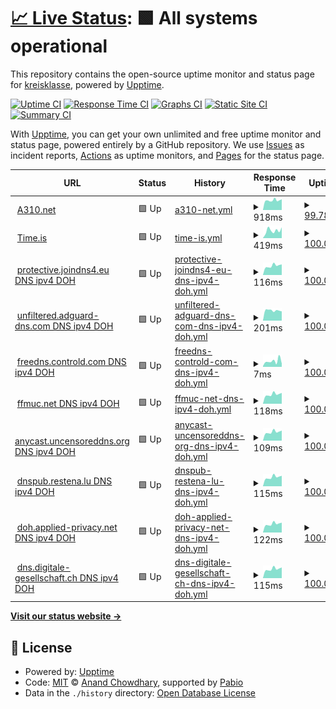 # [📈 Live Status](https://kreisklasse.github.io/upptime): <!--live status--> **🟩 All systems operational**

This repository contains the open-source uptime monitor and status page for [kreisklasse](https://kreisklasse.github.io/upptime), powered by [Upptime](https://github.com/upptime/upptime).

[![Uptime CI](https://github.com/kreisklasse/upptime/workflows/Uptime%20CI/badge.svg)](https://github.com/kreisklasse/upptime/actions?query=workflow%3A%22Uptime+CI%22)
[![Response Time CI](https://github.com/kreisklasse/upptime/workflows/Response%20Time%20CI/badge.svg)](https://github.com/kreisklasse/upptime/actions?query=workflow%3A%22Response+Time+CI%22)
[![Graphs CI](https://github.com/kreisklasse/upptime/workflows/Graphs%20CI/badge.svg)](https://github.com/kreisklasse/upptime/actions?query=workflow%3A%22Graphs+CI%22)
[![Static Site CI](https://github.com/kreisklasse/upptime/workflows/Static%20Site%20CI/badge.svg)](https://github.com/kreisklasse/upptime/actions?query=workflow%3A%22Static+Site+CI%22)
[![Summary CI](https://github.com/kreisklasse/upptime/workflows/Summary%20CI/badge.svg)](https://github.com/kreisklasse/upptime/actions?query=workflow%3A%22Summary+CI%22)

With [Upptime](https://upptime.js.org), you can get your own unlimited and free uptime monitor and status page, powered entirely by a GitHub repository. We use [Issues](https://github.com/kreisklasse/upptime/issues) as incident reports, [Actions](https://github.com/kreisklasse/upptime/actions) as uptime monitors, and [Pages](https://kreisklasse.github.io/upptime) for the status page.

<!--start: status pages-->
<!-- This summary is generated by Upptime (https://github.com/upptime/upptime) -->
<!-- Do not edit this manually, your changes will be overwritten -->
<!-- prettier-ignore -->
| URL | Status | History | Response Time | Uptime |
| --- | ------ | ------- | ------------- | ------ |
| <img alt="" src="https://icons.duckduckgo.com/ip3/a310.net.ico" height="13"> [A310.net](https://a310.net/) | 🟩 Up | [a310-net.yml](https://github.com/kreisklasse/upptime/commits/HEAD/history/a310-net.yml) | <details><summary><img alt="Response time graph" src="./graphs/a310-net/response-time-week.png" height="20"> 918ms</summary><br><a href="https://kreisklasse.github.io/upptime/history/a310-net"><img alt="Response time 1067" src="https://img.shields.io/endpoint?url=https%3A%2F%2Fraw.githubusercontent.com%2Fkreisklasse%2Fupptime%2FHEAD%2Fapi%2Fa310-net%2Fresponse-time.json"></a><br><a href="https://kreisklasse.github.io/upptime/history/a310-net"><img alt="24-hour response time 1011" src="https://img.shields.io/endpoint?url=https%3A%2F%2Fraw.githubusercontent.com%2Fkreisklasse%2Fupptime%2FHEAD%2Fapi%2Fa310-net%2Fresponse-time-day.json"></a><br><a href="https://kreisklasse.github.io/upptime/history/a310-net"><img alt="7-day response time 918" src="https://img.shields.io/endpoint?url=https%3A%2F%2Fraw.githubusercontent.com%2Fkreisklasse%2Fupptime%2FHEAD%2Fapi%2Fa310-net%2Fresponse-time-week.json"></a><br><a href="https://kreisklasse.github.io/upptime/history/a310-net"><img alt="30-day response time 963" src="https://img.shields.io/endpoint?url=https%3A%2F%2Fraw.githubusercontent.com%2Fkreisklasse%2Fupptime%2FHEAD%2Fapi%2Fa310-net%2Fresponse-time-month.json"></a><br><a href="https://kreisklasse.github.io/upptime/history/a310-net"><img alt="1-year response time 1067" src="https://img.shields.io/endpoint?url=https%3A%2F%2Fraw.githubusercontent.com%2Fkreisklasse%2Fupptime%2FHEAD%2Fapi%2Fa310-net%2Fresponse-time-year.json"></a></details> | <details><summary><a href="https://kreisklasse.github.io/upptime/history/a310-net">99.78%</a></summary><a href="https://kreisklasse.github.io/upptime/history/a310-net"><img alt="All-time uptime 99.97%" src="https://img.shields.io/endpoint?url=https%3A%2F%2Fraw.githubusercontent.com%2Fkreisklasse%2Fupptime%2FHEAD%2Fapi%2Fa310-net%2Fuptime.json"></a><br><a href="https://kreisklasse.github.io/upptime/history/a310-net"><img alt="24-hour uptime 100.00%" src="https://img.shields.io/endpoint?url=https%3A%2F%2Fraw.githubusercontent.com%2Fkreisklasse%2Fupptime%2FHEAD%2Fapi%2Fa310-net%2Fuptime-day.json"></a><br><a href="https://kreisklasse.github.io/upptime/history/a310-net"><img alt="7-day uptime 99.78%" src="https://img.shields.io/endpoint?url=https%3A%2F%2Fraw.githubusercontent.com%2Fkreisklasse%2Fupptime%2FHEAD%2Fapi%2Fa310-net%2Fuptime-week.json"></a><br><a href="https://kreisklasse.github.io/upptime/history/a310-net"><img alt="30-day uptime 99.91%" src="https://img.shields.io/endpoint?url=https%3A%2F%2Fraw.githubusercontent.com%2Fkreisklasse%2Fupptime%2FHEAD%2Fapi%2Fa310-net%2Fuptime-month.json"></a><br><a href="https://kreisklasse.github.io/upptime/history/a310-net"><img alt="1-year uptime 99.97%" src="https://img.shields.io/endpoint?url=https%3A%2F%2Fraw.githubusercontent.com%2Fkreisklasse%2Fupptime%2FHEAD%2Fapi%2Fa310-net%2Fuptime-year.json"></a></details>
| <img alt="" src="https://icons.duckduckgo.com/ip3/time.is.ico" height="13"> [Time.is](https://time.is) | 🟩 Up | [time-is.yml](https://github.com/kreisklasse/upptime/commits/HEAD/history/time-is.yml) | <details><summary><img alt="Response time graph" src="./graphs/time-is/response-time-week.png" height="20"> 419ms</summary><br><a href="https://kreisklasse.github.io/upptime/history/time-is"><img alt="Response time 247" src="https://img.shields.io/endpoint?url=https%3A%2F%2Fraw.githubusercontent.com%2Fkreisklasse%2Fupptime%2FHEAD%2Fapi%2Ftime-is%2Fresponse-time.json"></a><br><a href="https://kreisklasse.github.io/upptime/history/time-is"><img alt="24-hour response time 593" src="https://img.shields.io/endpoint?url=https%3A%2F%2Fraw.githubusercontent.com%2Fkreisklasse%2Fupptime%2FHEAD%2Fapi%2Ftime-is%2Fresponse-time-day.json"></a><br><a href="https://kreisklasse.github.io/upptime/history/time-is"><img alt="7-day response time 419" src="https://img.shields.io/endpoint?url=https%3A%2F%2Fraw.githubusercontent.com%2Fkreisklasse%2Fupptime%2FHEAD%2Fapi%2Ftime-is%2Fresponse-time-week.json"></a><br><a href="https://kreisklasse.github.io/upptime/history/time-is"><img alt="30-day response time 284" src="https://img.shields.io/endpoint?url=https%3A%2F%2Fraw.githubusercontent.com%2Fkreisklasse%2Fupptime%2FHEAD%2Fapi%2Ftime-is%2Fresponse-time-month.json"></a><br><a href="https://kreisklasse.github.io/upptime/history/time-is"><img alt="1-year response time 247" src="https://img.shields.io/endpoint?url=https%3A%2F%2Fraw.githubusercontent.com%2Fkreisklasse%2Fupptime%2FHEAD%2Fapi%2Ftime-is%2Fresponse-time-year.json"></a></details> | <details><summary><a href="https://kreisklasse.github.io/upptime/history/time-is">100.00%</a></summary><a href="https://kreisklasse.github.io/upptime/history/time-is"><img alt="All-time uptime 100.00%" src="https://img.shields.io/endpoint?url=https%3A%2F%2Fraw.githubusercontent.com%2Fkreisklasse%2Fupptime%2FHEAD%2Fapi%2Ftime-is%2Fuptime.json"></a><br><a href="https://kreisklasse.github.io/upptime/history/time-is"><img alt="24-hour uptime 100.00%" src="https://img.shields.io/endpoint?url=https%3A%2F%2Fraw.githubusercontent.com%2Fkreisklasse%2Fupptime%2FHEAD%2Fapi%2Ftime-is%2Fuptime-day.json"></a><br><a href="https://kreisklasse.github.io/upptime/history/time-is"><img alt="7-day uptime 100.00%" src="https://img.shields.io/endpoint?url=https%3A%2F%2Fraw.githubusercontent.com%2Fkreisklasse%2Fupptime%2FHEAD%2Fapi%2Ftime-is%2Fuptime-week.json"></a><br><a href="https://kreisklasse.github.io/upptime/history/time-is"><img alt="30-day uptime 100.00%" src="https://img.shields.io/endpoint?url=https%3A%2F%2Fraw.githubusercontent.com%2Fkreisklasse%2Fupptime%2FHEAD%2Fapi%2Ftime-is%2Fuptime-month.json"></a><br><a href="https://kreisklasse.github.io/upptime/history/time-is"><img alt="1-year uptime 100.00%" src="https://img.shields.io/endpoint?url=https%3A%2F%2Fraw.githubusercontent.com%2Fkreisklasse%2Fupptime%2FHEAD%2Fapi%2Ftime-is%2Fuptime-year.json"></a></details>
| <img alt="" src="https://icons.duckduckgo.com/ip3/null.ico" height="13"> [protective.joindns4.eu DNS ipv4 DOH](protective.joindns4.eu) | 🟩 Up | [protective-joindns4-eu-dns-ipv4-doh.yml](https://github.com/kreisklasse/upptime/commits/HEAD/history/protective-joindns4-eu-dns-ipv4-doh.yml) | <details><summary><img alt="Response time graph" src="./graphs/protective-joindns4-eu-dns-ipv4-doh/response-time-week.png" height="20"> 116ms</summary><br><a href="https://kreisklasse.github.io/upptime/history/protective-joindns4-eu-dns-ipv4-doh"><img alt="Response time 122" src="https://img.shields.io/endpoint?url=https%3A%2F%2Fraw.githubusercontent.com%2Fkreisklasse%2Fupptime%2FHEAD%2Fapi%2Fprotective-joindns4-eu-dns-ipv4-doh%2Fresponse-time.json"></a><br><a href="https://kreisklasse.github.io/upptime/history/protective-joindns4-eu-dns-ipv4-doh"><img alt="24-hour response time 133" src="https://img.shields.io/endpoint?url=https%3A%2F%2Fraw.githubusercontent.com%2Fkreisklasse%2Fupptime%2FHEAD%2Fapi%2Fprotective-joindns4-eu-dns-ipv4-doh%2Fresponse-time-day.json"></a><br><a href="https://kreisklasse.github.io/upptime/history/protective-joindns4-eu-dns-ipv4-doh"><img alt="7-day response time 116" src="https://img.shields.io/endpoint?url=https%3A%2F%2Fraw.githubusercontent.com%2Fkreisklasse%2Fupptime%2FHEAD%2Fapi%2Fprotective-joindns4-eu-dns-ipv4-doh%2Fresponse-time-week.json"></a><br><a href="https://kreisklasse.github.io/upptime/history/protective-joindns4-eu-dns-ipv4-doh"><img alt="30-day response time 122" src="https://img.shields.io/endpoint?url=https%3A%2F%2Fraw.githubusercontent.com%2Fkreisklasse%2Fupptime%2FHEAD%2Fapi%2Fprotective-joindns4-eu-dns-ipv4-doh%2Fresponse-time-month.json"></a><br><a href="https://kreisklasse.github.io/upptime/history/protective-joindns4-eu-dns-ipv4-doh"><img alt="1-year response time 122" src="https://img.shields.io/endpoint?url=https%3A%2F%2Fraw.githubusercontent.com%2Fkreisklasse%2Fupptime%2FHEAD%2Fapi%2Fprotective-joindns4-eu-dns-ipv4-doh%2Fresponse-time-year.json"></a></details> | <details><summary><a href="https://kreisklasse.github.io/upptime/history/protective-joindns4-eu-dns-ipv4-doh">100.00%</a></summary><a href="https://kreisklasse.github.io/upptime/history/protective-joindns4-eu-dns-ipv4-doh"><img alt="All-time uptime 100.00%" src="https://img.shields.io/endpoint?url=https%3A%2F%2Fraw.githubusercontent.com%2Fkreisklasse%2Fupptime%2FHEAD%2Fapi%2Fprotective-joindns4-eu-dns-ipv4-doh%2Fuptime.json"></a><br><a href="https://kreisklasse.github.io/upptime/history/protective-joindns4-eu-dns-ipv4-doh"><img alt="24-hour uptime 100.00%" src="https://img.shields.io/endpoint?url=https%3A%2F%2Fraw.githubusercontent.com%2Fkreisklasse%2Fupptime%2FHEAD%2Fapi%2Fprotective-joindns4-eu-dns-ipv4-doh%2Fuptime-day.json"></a><br><a href="https://kreisklasse.github.io/upptime/history/protective-joindns4-eu-dns-ipv4-doh"><img alt="7-day uptime 100.00%" src="https://img.shields.io/endpoint?url=https%3A%2F%2Fraw.githubusercontent.com%2Fkreisklasse%2Fupptime%2FHEAD%2Fapi%2Fprotective-joindns4-eu-dns-ipv4-doh%2Fuptime-week.json"></a><br><a href="https://kreisklasse.github.io/upptime/history/protective-joindns4-eu-dns-ipv4-doh"><img alt="30-day uptime 100.00%" src="https://img.shields.io/endpoint?url=https%3A%2F%2Fraw.githubusercontent.com%2Fkreisklasse%2Fupptime%2FHEAD%2Fapi%2Fprotective-joindns4-eu-dns-ipv4-doh%2Fuptime-month.json"></a><br><a href="https://kreisklasse.github.io/upptime/history/protective-joindns4-eu-dns-ipv4-doh"><img alt="1-year uptime 100.00%" src="https://img.shields.io/endpoint?url=https%3A%2F%2Fraw.githubusercontent.com%2Fkreisklasse%2Fupptime%2FHEAD%2Fapi%2Fprotective-joindns4-eu-dns-ipv4-doh%2Fuptime-year.json"></a></details>
| <img alt="" src="https://icons.duckduckgo.com/ip3/null.ico" height="13"> [unfiltered.adguard-dns.com DNS ipv4 DOH](unfiltered.adguard-dns.com) | 🟩 Up | [unfiltered-adguard-dns-com-dns-ipv4-doh.yml](https://github.com/kreisklasse/upptime/commits/HEAD/history/unfiltered-adguard-dns-com-dns-ipv4-doh.yml) | <details><summary><img alt="Response time graph" src="./graphs/unfiltered-adguard-dns-com-dns-ipv4-doh/response-time-week.png" height="20"> 201ms</summary><br><a href="https://kreisklasse.github.io/upptime/history/unfiltered-adguard-dns-com-dns-ipv4-doh"><img alt="Response time 199" src="https://img.shields.io/endpoint?url=https%3A%2F%2Fraw.githubusercontent.com%2Fkreisklasse%2Fupptime%2FHEAD%2Fapi%2Funfiltered-adguard-dns-com-dns-ipv4-doh%2Fresponse-time.json"></a><br><a href="https://kreisklasse.github.io/upptime/history/unfiltered-adguard-dns-com-dns-ipv4-doh"><img alt="24-hour response time 183" src="https://img.shields.io/endpoint?url=https%3A%2F%2Fraw.githubusercontent.com%2Fkreisklasse%2Fupptime%2FHEAD%2Fapi%2Funfiltered-adguard-dns-com-dns-ipv4-doh%2Fresponse-time-day.json"></a><br><a href="https://kreisklasse.github.io/upptime/history/unfiltered-adguard-dns-com-dns-ipv4-doh"><img alt="7-day response time 201" src="https://img.shields.io/endpoint?url=https%3A%2F%2Fraw.githubusercontent.com%2Fkreisklasse%2Fupptime%2FHEAD%2Fapi%2Funfiltered-adguard-dns-com-dns-ipv4-doh%2Fresponse-time-week.json"></a><br><a href="https://kreisklasse.github.io/upptime/history/unfiltered-adguard-dns-com-dns-ipv4-doh"><img alt="30-day response time 199" src="https://img.shields.io/endpoint?url=https%3A%2F%2Fraw.githubusercontent.com%2Fkreisklasse%2Fupptime%2FHEAD%2Fapi%2Funfiltered-adguard-dns-com-dns-ipv4-doh%2Fresponse-time-month.json"></a><br><a href="https://kreisklasse.github.io/upptime/history/unfiltered-adguard-dns-com-dns-ipv4-doh"><img alt="1-year response time 199" src="https://img.shields.io/endpoint?url=https%3A%2F%2Fraw.githubusercontent.com%2Fkreisklasse%2Fupptime%2FHEAD%2Fapi%2Funfiltered-adguard-dns-com-dns-ipv4-doh%2Fresponse-time-year.json"></a></details> | <details><summary><a href="https://kreisklasse.github.io/upptime/history/unfiltered-adguard-dns-com-dns-ipv4-doh">100.00%</a></summary><a href="https://kreisklasse.github.io/upptime/history/unfiltered-adguard-dns-com-dns-ipv4-doh"><img alt="All-time uptime 100.00%" src="https://img.shields.io/endpoint?url=https%3A%2F%2Fraw.githubusercontent.com%2Fkreisklasse%2Fupptime%2FHEAD%2Fapi%2Funfiltered-adguard-dns-com-dns-ipv4-doh%2Fuptime.json"></a><br><a href="https://kreisklasse.github.io/upptime/history/unfiltered-adguard-dns-com-dns-ipv4-doh"><img alt="24-hour uptime 100.00%" src="https://img.shields.io/endpoint?url=https%3A%2F%2Fraw.githubusercontent.com%2Fkreisklasse%2Fupptime%2FHEAD%2Fapi%2Funfiltered-adguard-dns-com-dns-ipv4-doh%2Fuptime-day.json"></a><br><a href="https://kreisklasse.github.io/upptime/history/unfiltered-adguard-dns-com-dns-ipv4-doh"><img alt="7-day uptime 100.00%" src="https://img.shields.io/endpoint?url=https%3A%2F%2Fraw.githubusercontent.com%2Fkreisklasse%2Fupptime%2FHEAD%2Fapi%2Funfiltered-adguard-dns-com-dns-ipv4-doh%2Fuptime-week.json"></a><br><a href="https://kreisklasse.github.io/upptime/history/unfiltered-adguard-dns-com-dns-ipv4-doh"><img alt="30-day uptime 100.00%" src="https://img.shields.io/endpoint?url=https%3A%2F%2Fraw.githubusercontent.com%2Fkreisklasse%2Fupptime%2FHEAD%2Fapi%2Funfiltered-adguard-dns-com-dns-ipv4-doh%2Fuptime-month.json"></a><br><a href="https://kreisklasse.github.io/upptime/history/unfiltered-adguard-dns-com-dns-ipv4-doh"><img alt="1-year uptime 100.00%" src="https://img.shields.io/endpoint?url=https%3A%2F%2Fraw.githubusercontent.com%2Fkreisklasse%2Fupptime%2FHEAD%2Fapi%2Funfiltered-adguard-dns-com-dns-ipv4-doh%2Fuptime-year.json"></a></details>
| <img alt="" src="https://icons.duckduckgo.com/ip3/null.ico" height="13"> [freedns.controld.com DNS ipv4 DOH](freedns.controld.com) | 🟩 Up | [freedns-controld-com-dns-ipv4-doh.yml](https://github.com/kreisklasse/upptime/commits/HEAD/history/freedns-controld-com-dns-ipv4-doh.yml) | <details><summary><img alt="Response time graph" src="./graphs/freedns-controld-com-dns-ipv4-doh/response-time-week.png" height="20"> 7ms</summary><br><a href="https://kreisklasse.github.io/upptime/history/freedns-controld-com-dns-ipv4-doh"><img alt="Response time 5" src="https://img.shields.io/endpoint?url=https%3A%2F%2Fraw.githubusercontent.com%2Fkreisklasse%2Fupptime%2FHEAD%2Fapi%2Ffreedns-controld-com-dns-ipv4-doh%2Fresponse-time.json"></a><br><a href="https://kreisklasse.github.io/upptime/history/freedns-controld-com-dns-ipv4-doh"><img alt="24-hour response time 4" src="https://img.shields.io/endpoint?url=https%3A%2F%2Fraw.githubusercontent.com%2Fkreisklasse%2Fupptime%2FHEAD%2Fapi%2Ffreedns-controld-com-dns-ipv4-doh%2Fresponse-time-day.json"></a><br><a href="https://kreisklasse.github.io/upptime/history/freedns-controld-com-dns-ipv4-doh"><img alt="7-day response time 7" src="https://img.shields.io/endpoint?url=https%3A%2F%2Fraw.githubusercontent.com%2Fkreisklasse%2Fupptime%2FHEAD%2Fapi%2Ffreedns-controld-com-dns-ipv4-doh%2Fresponse-time-week.json"></a><br><a href="https://kreisklasse.github.io/upptime/history/freedns-controld-com-dns-ipv4-doh"><img alt="30-day response time 5" src="https://img.shields.io/endpoint?url=https%3A%2F%2Fraw.githubusercontent.com%2Fkreisklasse%2Fupptime%2FHEAD%2Fapi%2Ffreedns-controld-com-dns-ipv4-doh%2Fresponse-time-month.json"></a><br><a href="https://kreisklasse.github.io/upptime/history/freedns-controld-com-dns-ipv4-doh"><img alt="1-year response time 5" src="https://img.shields.io/endpoint?url=https%3A%2F%2Fraw.githubusercontent.com%2Fkreisklasse%2Fupptime%2FHEAD%2Fapi%2Ffreedns-controld-com-dns-ipv4-doh%2Fresponse-time-year.json"></a></details> | <details><summary><a href="https://kreisklasse.github.io/upptime/history/freedns-controld-com-dns-ipv4-doh">100.00%</a></summary><a href="https://kreisklasse.github.io/upptime/history/freedns-controld-com-dns-ipv4-doh"><img alt="All-time uptime 99.99%" src="https://img.shields.io/endpoint?url=https%3A%2F%2Fraw.githubusercontent.com%2Fkreisklasse%2Fupptime%2FHEAD%2Fapi%2Ffreedns-controld-com-dns-ipv4-doh%2Fuptime.json"></a><br><a href="https://kreisklasse.github.io/upptime/history/freedns-controld-com-dns-ipv4-doh"><img alt="24-hour uptime 100.00%" src="https://img.shields.io/endpoint?url=https%3A%2F%2Fraw.githubusercontent.com%2Fkreisklasse%2Fupptime%2FHEAD%2Fapi%2Ffreedns-controld-com-dns-ipv4-doh%2Fuptime-day.json"></a><br><a href="https://kreisklasse.github.io/upptime/history/freedns-controld-com-dns-ipv4-doh"><img alt="7-day uptime 100.00%" src="https://img.shields.io/endpoint?url=https%3A%2F%2Fraw.githubusercontent.com%2Fkreisklasse%2Fupptime%2FHEAD%2Fapi%2Ffreedns-controld-com-dns-ipv4-doh%2Fuptime-week.json"></a><br><a href="https://kreisklasse.github.io/upptime/history/freedns-controld-com-dns-ipv4-doh"><img alt="30-day uptime 100.00%" src="https://img.shields.io/endpoint?url=https%3A%2F%2Fraw.githubusercontent.com%2Fkreisklasse%2Fupptime%2FHEAD%2Fapi%2Ffreedns-controld-com-dns-ipv4-doh%2Fuptime-month.json"></a><br><a href="https://kreisklasse.github.io/upptime/history/freedns-controld-com-dns-ipv4-doh"><img alt="1-year uptime 99.99%" src="https://img.shields.io/endpoint?url=https%3A%2F%2Fraw.githubusercontent.com%2Fkreisklasse%2Fupptime%2FHEAD%2Fapi%2Ffreedns-controld-com-dns-ipv4-doh%2Fuptime-year.json"></a></details>
| <img alt="" src="https://icons.duckduckgo.com/ip3/null.ico" height="13"> [ffmuc.net DNS ipv4 DOH](doh.ffmuc.net) | 🟩 Up | [ffmuc-net-dns-ipv4-doh.yml](https://github.com/kreisklasse/upptime/commits/HEAD/history/ffmuc-net-dns-ipv4-doh.yml) | <details><summary><img alt="Response time graph" src="./graphs/ffmuc-net-dns-ipv4-doh/response-time-week.png" height="20"> 118ms</summary><br><a href="https://kreisklasse.github.io/upptime/history/ffmuc-net-dns-ipv4-doh"><img alt="Response time 125" src="https://img.shields.io/endpoint?url=https%3A%2F%2Fraw.githubusercontent.com%2Fkreisklasse%2Fupptime%2FHEAD%2Fapi%2Fffmuc-net-dns-ipv4-doh%2Fresponse-time.json"></a><br><a href="https://kreisklasse.github.io/upptime/history/ffmuc-net-dns-ipv4-doh"><img alt="24-hour response time 136" src="https://img.shields.io/endpoint?url=https%3A%2F%2Fraw.githubusercontent.com%2Fkreisklasse%2Fupptime%2FHEAD%2Fapi%2Fffmuc-net-dns-ipv4-doh%2Fresponse-time-day.json"></a><br><a href="https://kreisklasse.github.io/upptime/history/ffmuc-net-dns-ipv4-doh"><img alt="7-day response time 118" src="https://img.shields.io/endpoint?url=https%3A%2F%2Fraw.githubusercontent.com%2Fkreisklasse%2Fupptime%2FHEAD%2Fapi%2Fffmuc-net-dns-ipv4-doh%2Fresponse-time-week.json"></a><br><a href="https://kreisklasse.github.io/upptime/history/ffmuc-net-dns-ipv4-doh"><img alt="30-day response time 123" src="https://img.shields.io/endpoint?url=https%3A%2F%2Fraw.githubusercontent.com%2Fkreisklasse%2Fupptime%2FHEAD%2Fapi%2Fffmuc-net-dns-ipv4-doh%2Fresponse-time-month.json"></a><br><a href="https://kreisklasse.github.io/upptime/history/ffmuc-net-dns-ipv4-doh"><img alt="1-year response time 125" src="https://img.shields.io/endpoint?url=https%3A%2F%2Fraw.githubusercontent.com%2Fkreisklasse%2Fupptime%2FHEAD%2Fapi%2Fffmuc-net-dns-ipv4-doh%2Fresponse-time-year.json"></a></details> | <details><summary><a href="https://kreisklasse.github.io/upptime/history/ffmuc-net-dns-ipv4-doh">100.00%</a></summary><a href="https://kreisklasse.github.io/upptime/history/ffmuc-net-dns-ipv4-doh"><img alt="All-time uptime 100.00%" src="https://img.shields.io/endpoint?url=https%3A%2F%2Fraw.githubusercontent.com%2Fkreisklasse%2Fupptime%2FHEAD%2Fapi%2Fffmuc-net-dns-ipv4-doh%2Fuptime.json"></a><br><a href="https://kreisklasse.github.io/upptime/history/ffmuc-net-dns-ipv4-doh"><img alt="24-hour uptime 100.00%" src="https://img.shields.io/endpoint?url=https%3A%2F%2Fraw.githubusercontent.com%2Fkreisklasse%2Fupptime%2FHEAD%2Fapi%2Fffmuc-net-dns-ipv4-doh%2Fuptime-day.json"></a><br><a href="https://kreisklasse.github.io/upptime/history/ffmuc-net-dns-ipv4-doh"><img alt="7-day uptime 100.00%" src="https://img.shields.io/endpoint?url=https%3A%2F%2Fraw.githubusercontent.com%2Fkreisklasse%2Fupptime%2FHEAD%2Fapi%2Fffmuc-net-dns-ipv4-doh%2Fuptime-week.json"></a><br><a href="https://kreisklasse.github.io/upptime/history/ffmuc-net-dns-ipv4-doh"><img alt="30-day uptime 100.00%" src="https://img.shields.io/endpoint?url=https%3A%2F%2Fraw.githubusercontent.com%2Fkreisklasse%2Fupptime%2FHEAD%2Fapi%2Fffmuc-net-dns-ipv4-doh%2Fuptime-month.json"></a><br><a href="https://kreisklasse.github.io/upptime/history/ffmuc-net-dns-ipv4-doh"><img alt="1-year uptime 100.00%" src="https://img.shields.io/endpoint?url=https%3A%2F%2Fraw.githubusercontent.com%2Fkreisklasse%2Fupptime%2FHEAD%2Fapi%2Fffmuc-net-dns-ipv4-doh%2Fuptime-year.json"></a></details>
| <img alt="" src="https://icons.duckduckgo.com/ip3/null.ico" height="13"> [anycast.uncensoreddns.org DNS ipv4 DOH](anycast.uncensoreddns.org) | 🟩 Up | [anycast-uncensoreddns-org-dns-ipv4-doh.yml](https://github.com/kreisklasse/upptime/commits/HEAD/history/anycast-uncensoreddns-org-dns-ipv4-doh.yml) | <details><summary><img alt="Response time graph" src="./graphs/anycast-uncensoreddns-org-dns-ipv4-doh/response-time-week.png" height="20"> 109ms</summary><br><a href="https://kreisklasse.github.io/upptime/history/anycast-uncensoreddns-org-dns-ipv4-doh"><img alt="Response time 117" src="https://img.shields.io/endpoint?url=https%3A%2F%2Fraw.githubusercontent.com%2Fkreisklasse%2Fupptime%2FHEAD%2Fapi%2Fanycast-uncensoreddns-org-dns-ipv4-doh%2Fresponse-time.json"></a><br><a href="https://kreisklasse.github.io/upptime/history/anycast-uncensoreddns-org-dns-ipv4-doh"><img alt="24-hour response time 127" src="https://img.shields.io/endpoint?url=https%3A%2F%2Fraw.githubusercontent.com%2Fkreisklasse%2Fupptime%2FHEAD%2Fapi%2Fanycast-uncensoreddns-org-dns-ipv4-doh%2Fresponse-time-day.json"></a><br><a href="https://kreisklasse.github.io/upptime/history/anycast-uncensoreddns-org-dns-ipv4-doh"><img alt="7-day response time 109" src="https://img.shields.io/endpoint?url=https%3A%2F%2Fraw.githubusercontent.com%2Fkreisklasse%2Fupptime%2FHEAD%2Fapi%2Fanycast-uncensoreddns-org-dns-ipv4-doh%2Fresponse-time-week.json"></a><br><a href="https://kreisklasse.github.io/upptime/history/anycast-uncensoreddns-org-dns-ipv4-doh"><img alt="30-day response time 113" src="https://img.shields.io/endpoint?url=https%3A%2F%2Fraw.githubusercontent.com%2Fkreisklasse%2Fupptime%2FHEAD%2Fapi%2Fanycast-uncensoreddns-org-dns-ipv4-doh%2Fresponse-time-month.json"></a><br><a href="https://kreisklasse.github.io/upptime/history/anycast-uncensoreddns-org-dns-ipv4-doh"><img alt="1-year response time 117" src="https://img.shields.io/endpoint?url=https%3A%2F%2Fraw.githubusercontent.com%2Fkreisklasse%2Fupptime%2FHEAD%2Fapi%2Fanycast-uncensoreddns-org-dns-ipv4-doh%2Fresponse-time-year.json"></a></details> | <details><summary><a href="https://kreisklasse.github.io/upptime/history/anycast-uncensoreddns-org-dns-ipv4-doh">100.00%</a></summary><a href="https://kreisklasse.github.io/upptime/history/anycast-uncensoreddns-org-dns-ipv4-doh"><img alt="All-time uptime 100.00%" src="https://img.shields.io/endpoint?url=https%3A%2F%2Fraw.githubusercontent.com%2Fkreisklasse%2Fupptime%2FHEAD%2Fapi%2Fanycast-uncensoreddns-org-dns-ipv4-doh%2Fuptime.json"></a><br><a href="https://kreisklasse.github.io/upptime/history/anycast-uncensoreddns-org-dns-ipv4-doh"><img alt="24-hour uptime 100.00%" src="https://img.shields.io/endpoint?url=https%3A%2F%2Fraw.githubusercontent.com%2Fkreisklasse%2Fupptime%2FHEAD%2Fapi%2Fanycast-uncensoreddns-org-dns-ipv4-doh%2Fuptime-day.json"></a><br><a href="https://kreisklasse.github.io/upptime/history/anycast-uncensoreddns-org-dns-ipv4-doh"><img alt="7-day uptime 100.00%" src="https://img.shields.io/endpoint?url=https%3A%2F%2Fraw.githubusercontent.com%2Fkreisklasse%2Fupptime%2FHEAD%2Fapi%2Fanycast-uncensoreddns-org-dns-ipv4-doh%2Fuptime-week.json"></a><br><a href="https://kreisklasse.github.io/upptime/history/anycast-uncensoreddns-org-dns-ipv4-doh"><img alt="30-day uptime 100.00%" src="https://img.shields.io/endpoint?url=https%3A%2F%2Fraw.githubusercontent.com%2Fkreisklasse%2Fupptime%2FHEAD%2Fapi%2Fanycast-uncensoreddns-org-dns-ipv4-doh%2Fuptime-month.json"></a><br><a href="https://kreisklasse.github.io/upptime/history/anycast-uncensoreddns-org-dns-ipv4-doh"><img alt="1-year uptime 100.00%" src="https://img.shields.io/endpoint?url=https%3A%2F%2Fraw.githubusercontent.com%2Fkreisklasse%2Fupptime%2FHEAD%2Fapi%2Fanycast-uncensoreddns-org-dns-ipv4-doh%2Fuptime-year.json"></a></details>
| <img alt="" src="https://icons.duckduckgo.com/ip3/null.ico" height="13"> [dnspub.restena.lu DNS ipv4 DOH](dnspub.restena.lu) | 🟩 Up | [dnspub-restena-lu-dns-ipv4-doh.yml](https://github.com/kreisklasse/upptime/commits/HEAD/history/dnspub-restena-lu-dns-ipv4-doh.yml) | <details><summary><img alt="Response time graph" src="./graphs/dnspub-restena-lu-dns-ipv4-doh/response-time-week.png" height="20"> 115ms</summary><br><a href="https://kreisklasse.github.io/upptime/history/dnspub-restena-lu-dns-ipv4-doh"><img alt="Response time 121" src="https://img.shields.io/endpoint?url=https%3A%2F%2Fraw.githubusercontent.com%2Fkreisklasse%2Fupptime%2FHEAD%2Fapi%2Fdnspub-restena-lu-dns-ipv4-doh%2Fresponse-time.json"></a><br><a href="https://kreisklasse.github.io/upptime/history/dnspub-restena-lu-dns-ipv4-doh"><img alt="24-hour response time 132" src="https://img.shields.io/endpoint?url=https%3A%2F%2Fraw.githubusercontent.com%2Fkreisklasse%2Fupptime%2FHEAD%2Fapi%2Fdnspub-restena-lu-dns-ipv4-doh%2Fresponse-time-day.json"></a><br><a href="https://kreisklasse.github.io/upptime/history/dnspub-restena-lu-dns-ipv4-doh"><img alt="7-day response time 115" src="https://img.shields.io/endpoint?url=https%3A%2F%2Fraw.githubusercontent.com%2Fkreisklasse%2Fupptime%2FHEAD%2Fapi%2Fdnspub-restena-lu-dns-ipv4-doh%2Fresponse-time-week.json"></a><br><a href="https://kreisklasse.github.io/upptime/history/dnspub-restena-lu-dns-ipv4-doh"><img alt="30-day response time 121" src="https://img.shields.io/endpoint?url=https%3A%2F%2Fraw.githubusercontent.com%2Fkreisklasse%2Fupptime%2FHEAD%2Fapi%2Fdnspub-restena-lu-dns-ipv4-doh%2Fresponse-time-month.json"></a><br><a href="https://kreisklasse.github.io/upptime/history/dnspub-restena-lu-dns-ipv4-doh"><img alt="1-year response time 121" src="https://img.shields.io/endpoint?url=https%3A%2F%2Fraw.githubusercontent.com%2Fkreisklasse%2Fupptime%2FHEAD%2Fapi%2Fdnspub-restena-lu-dns-ipv4-doh%2Fresponse-time-year.json"></a></details> | <details><summary><a href="https://kreisklasse.github.io/upptime/history/dnspub-restena-lu-dns-ipv4-doh">100.00%</a></summary><a href="https://kreisklasse.github.io/upptime/history/dnspub-restena-lu-dns-ipv4-doh"><img alt="All-time uptime 99.97%" src="https://img.shields.io/endpoint?url=https%3A%2F%2Fraw.githubusercontent.com%2Fkreisklasse%2Fupptime%2FHEAD%2Fapi%2Fdnspub-restena-lu-dns-ipv4-doh%2Fuptime.json"></a><br><a href="https://kreisklasse.github.io/upptime/history/dnspub-restena-lu-dns-ipv4-doh"><img alt="24-hour uptime 100.00%" src="https://img.shields.io/endpoint?url=https%3A%2F%2Fraw.githubusercontent.com%2Fkreisklasse%2Fupptime%2FHEAD%2Fapi%2Fdnspub-restena-lu-dns-ipv4-doh%2Fuptime-day.json"></a><br><a href="https://kreisklasse.github.io/upptime/history/dnspub-restena-lu-dns-ipv4-doh"><img alt="7-day uptime 100.00%" src="https://img.shields.io/endpoint?url=https%3A%2F%2Fraw.githubusercontent.com%2Fkreisklasse%2Fupptime%2FHEAD%2Fapi%2Fdnspub-restena-lu-dns-ipv4-doh%2Fuptime-week.json"></a><br><a href="https://kreisklasse.github.io/upptime/history/dnspub-restena-lu-dns-ipv4-doh"><img alt="30-day uptime 100.00%" src="https://img.shields.io/endpoint?url=https%3A%2F%2Fraw.githubusercontent.com%2Fkreisklasse%2Fupptime%2FHEAD%2Fapi%2Fdnspub-restena-lu-dns-ipv4-doh%2Fuptime-month.json"></a><br><a href="https://kreisklasse.github.io/upptime/history/dnspub-restena-lu-dns-ipv4-doh"><img alt="1-year uptime 99.97%" src="https://img.shields.io/endpoint?url=https%3A%2F%2Fraw.githubusercontent.com%2Fkreisklasse%2Fupptime%2FHEAD%2Fapi%2Fdnspub-restena-lu-dns-ipv4-doh%2Fuptime-year.json"></a></details>
| <img alt="" src="https://icons.duckduckgo.com/ip3/null.ico" height="13"> [doh.applied-privacy.net DNS ipv4 DOH](doh.applied-privacy.net) | 🟩 Up | [doh-applied-privacy-net-dns-ipv4-doh.yml](https://github.com/kreisklasse/upptime/commits/HEAD/history/doh-applied-privacy-net-dns-ipv4-doh.yml) | <details><summary><img alt="Response time graph" src="./graphs/doh-applied-privacy-net-dns-ipv4-doh/response-time-week.png" height="20"> 122ms</summary><br><a href="https://kreisklasse.github.io/upptime/history/doh-applied-privacy-net-dns-ipv4-doh"><img alt="Response time 128" src="https://img.shields.io/endpoint?url=https%3A%2F%2Fraw.githubusercontent.com%2Fkreisklasse%2Fupptime%2FHEAD%2Fapi%2Fdoh-applied-privacy-net-dns-ipv4-doh%2Fresponse-time.json"></a><br><a href="https://kreisklasse.github.io/upptime/history/doh-applied-privacy-net-dns-ipv4-doh"><img alt="24-hour response time 140" src="https://img.shields.io/endpoint?url=https%3A%2F%2Fraw.githubusercontent.com%2Fkreisklasse%2Fupptime%2FHEAD%2Fapi%2Fdoh-applied-privacy-net-dns-ipv4-doh%2Fresponse-time-day.json"></a><br><a href="https://kreisklasse.github.io/upptime/history/doh-applied-privacy-net-dns-ipv4-doh"><img alt="7-day response time 122" src="https://img.shields.io/endpoint?url=https%3A%2F%2Fraw.githubusercontent.com%2Fkreisklasse%2Fupptime%2FHEAD%2Fapi%2Fdoh-applied-privacy-net-dns-ipv4-doh%2Fresponse-time-week.json"></a><br><a href="https://kreisklasse.github.io/upptime/history/doh-applied-privacy-net-dns-ipv4-doh"><img alt="30-day response time 127" src="https://img.shields.io/endpoint?url=https%3A%2F%2Fraw.githubusercontent.com%2Fkreisklasse%2Fupptime%2FHEAD%2Fapi%2Fdoh-applied-privacy-net-dns-ipv4-doh%2Fresponse-time-month.json"></a><br><a href="https://kreisklasse.github.io/upptime/history/doh-applied-privacy-net-dns-ipv4-doh"><img alt="1-year response time 128" src="https://img.shields.io/endpoint?url=https%3A%2F%2Fraw.githubusercontent.com%2Fkreisklasse%2Fupptime%2FHEAD%2Fapi%2Fdoh-applied-privacy-net-dns-ipv4-doh%2Fresponse-time-year.json"></a></details> | <details><summary><a href="https://kreisklasse.github.io/upptime/history/doh-applied-privacy-net-dns-ipv4-doh">100.00%</a></summary><a href="https://kreisklasse.github.io/upptime/history/doh-applied-privacy-net-dns-ipv4-doh"><img alt="All-time uptime 100.00%" src="https://img.shields.io/endpoint?url=https%3A%2F%2Fraw.githubusercontent.com%2Fkreisklasse%2Fupptime%2FHEAD%2Fapi%2Fdoh-applied-privacy-net-dns-ipv4-doh%2Fuptime.json"></a><br><a href="https://kreisklasse.github.io/upptime/history/doh-applied-privacy-net-dns-ipv4-doh"><img alt="24-hour uptime 100.00%" src="https://img.shields.io/endpoint?url=https%3A%2F%2Fraw.githubusercontent.com%2Fkreisklasse%2Fupptime%2FHEAD%2Fapi%2Fdoh-applied-privacy-net-dns-ipv4-doh%2Fuptime-day.json"></a><br><a href="https://kreisklasse.github.io/upptime/history/doh-applied-privacy-net-dns-ipv4-doh"><img alt="7-day uptime 100.00%" src="https://img.shields.io/endpoint?url=https%3A%2F%2Fraw.githubusercontent.com%2Fkreisklasse%2Fupptime%2FHEAD%2Fapi%2Fdoh-applied-privacy-net-dns-ipv4-doh%2Fuptime-week.json"></a><br><a href="https://kreisklasse.github.io/upptime/history/doh-applied-privacy-net-dns-ipv4-doh"><img alt="30-day uptime 100.00%" src="https://img.shields.io/endpoint?url=https%3A%2F%2Fraw.githubusercontent.com%2Fkreisklasse%2Fupptime%2FHEAD%2Fapi%2Fdoh-applied-privacy-net-dns-ipv4-doh%2Fuptime-month.json"></a><br><a href="https://kreisklasse.github.io/upptime/history/doh-applied-privacy-net-dns-ipv4-doh"><img alt="1-year uptime 100.00%" src="https://img.shields.io/endpoint?url=https%3A%2F%2Fraw.githubusercontent.com%2Fkreisklasse%2Fupptime%2FHEAD%2Fapi%2Fdoh-applied-privacy-net-dns-ipv4-doh%2Fuptime-year.json"></a></details>
| <img alt="" src="https://icons.duckduckgo.com/ip3/null.ico" height="13"> [dns.digitale-gesellschaft.ch DNS ipv4 DOH](dns.digitale-gesellschaft.ch) | 🟩 Up | [dns-digitale-gesellschaft-ch-dns-ipv4-doh.yml](https://github.com/kreisklasse/upptime/commits/HEAD/history/dns-digitale-gesellschaft-ch-dns-ipv4-doh.yml) | <details><summary><img alt="Response time graph" src="./graphs/dns-digitale-gesellschaft-ch-dns-ipv4-doh/response-time-week.png" height="20"> 115ms</summary><br><a href="https://kreisklasse.github.io/upptime/history/dns-digitale-gesellschaft-ch-dns-ipv4-doh"><img alt="Response time 123" src="https://img.shields.io/endpoint?url=https%3A%2F%2Fraw.githubusercontent.com%2Fkreisklasse%2Fupptime%2FHEAD%2Fapi%2Fdns-digitale-gesellschaft-ch-dns-ipv4-doh%2Fresponse-time.json"></a><br><a href="https://kreisklasse.github.io/upptime/history/dns-digitale-gesellschaft-ch-dns-ipv4-doh"><img alt="24-hour response time 134" src="https://img.shields.io/endpoint?url=https%3A%2F%2Fraw.githubusercontent.com%2Fkreisklasse%2Fupptime%2FHEAD%2Fapi%2Fdns-digitale-gesellschaft-ch-dns-ipv4-doh%2Fresponse-time-day.json"></a><br><a href="https://kreisklasse.github.io/upptime/history/dns-digitale-gesellschaft-ch-dns-ipv4-doh"><img alt="7-day response time 115" src="https://img.shields.io/endpoint?url=https%3A%2F%2Fraw.githubusercontent.com%2Fkreisklasse%2Fupptime%2FHEAD%2Fapi%2Fdns-digitale-gesellschaft-ch-dns-ipv4-doh%2Fresponse-time-week.json"></a><br><a href="https://kreisklasse.github.io/upptime/history/dns-digitale-gesellschaft-ch-dns-ipv4-doh"><img alt="30-day response time 120" src="https://img.shields.io/endpoint?url=https%3A%2F%2Fraw.githubusercontent.com%2Fkreisklasse%2Fupptime%2FHEAD%2Fapi%2Fdns-digitale-gesellschaft-ch-dns-ipv4-doh%2Fresponse-time-month.json"></a><br><a href="https://kreisklasse.github.io/upptime/history/dns-digitale-gesellschaft-ch-dns-ipv4-doh"><img alt="1-year response time 123" src="https://img.shields.io/endpoint?url=https%3A%2F%2Fraw.githubusercontent.com%2Fkreisklasse%2Fupptime%2FHEAD%2Fapi%2Fdns-digitale-gesellschaft-ch-dns-ipv4-doh%2Fresponse-time-year.json"></a></details> | <details><summary><a href="https://kreisklasse.github.io/upptime/history/dns-digitale-gesellschaft-ch-dns-ipv4-doh">100.00%</a></summary><a href="https://kreisklasse.github.io/upptime/history/dns-digitale-gesellschaft-ch-dns-ipv4-doh"><img alt="All-time uptime 100.00%" src="https://img.shields.io/endpoint?url=https%3A%2F%2Fraw.githubusercontent.com%2Fkreisklasse%2Fupptime%2FHEAD%2Fapi%2Fdns-digitale-gesellschaft-ch-dns-ipv4-doh%2Fuptime.json"></a><br><a href="https://kreisklasse.github.io/upptime/history/dns-digitale-gesellschaft-ch-dns-ipv4-doh"><img alt="24-hour uptime 100.00%" src="https://img.shields.io/endpoint?url=https%3A%2F%2Fraw.githubusercontent.com%2Fkreisklasse%2Fupptime%2FHEAD%2Fapi%2Fdns-digitale-gesellschaft-ch-dns-ipv4-doh%2Fuptime-day.json"></a><br><a href="https://kreisklasse.github.io/upptime/history/dns-digitale-gesellschaft-ch-dns-ipv4-doh"><img alt="7-day uptime 100.00%" src="https://img.shields.io/endpoint?url=https%3A%2F%2Fraw.githubusercontent.com%2Fkreisklasse%2Fupptime%2FHEAD%2Fapi%2Fdns-digitale-gesellschaft-ch-dns-ipv4-doh%2Fuptime-week.json"></a><br><a href="https://kreisklasse.github.io/upptime/history/dns-digitale-gesellschaft-ch-dns-ipv4-doh"><img alt="30-day uptime 100.00%" src="https://img.shields.io/endpoint?url=https%3A%2F%2Fraw.githubusercontent.com%2Fkreisklasse%2Fupptime%2FHEAD%2Fapi%2Fdns-digitale-gesellschaft-ch-dns-ipv4-doh%2Fuptime-month.json"></a><br><a href="https://kreisklasse.github.io/upptime/history/dns-digitale-gesellschaft-ch-dns-ipv4-doh"><img alt="1-year uptime 100.00%" src="https://img.shields.io/endpoint?url=https%3A%2F%2Fraw.githubusercontent.com%2Fkreisklasse%2Fupptime%2FHEAD%2Fapi%2Fdns-digitale-gesellschaft-ch-dns-ipv4-doh%2Fuptime-year.json"></a></details>

<!--end: status pages-->

[**Visit our status website →**](https://kreisklasse.github.io/upptime)

## 📄 License

- Powered by: [Upptime](https://github.com/upptime/upptime)
- Code: [MIT](./LICENSE) © [Anand Chowdhary](https://anandchowdhary.com), supported by [Pabio](https://pabio.com)
- Data in the `./history` directory: [Open Database License](https://opendatacommons.org/licenses/odbl/1-0/)
